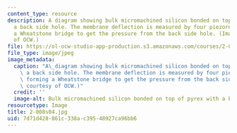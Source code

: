 ```yaml
---
content_type: resource
description: A diagram showing bulk micromachined silicon bonded on top of pyrex with
  a back side hole. The membrane deflection is measured by four piezoresistors forming
  a Wheatstone bridge to get the pressure from the back side hole. (Image courtesy
  of OCW.)
file: https://ol-ocw-studio-app-production.s3.amazonaws.com/courses/2-008-design-and-manufacturing-ii-spring-2004/7d71d428861c338ac39548927ca96bb6_2-008s04.jpg
file_type: image/jpeg
image_metadata:
  caption: "A\_diagram showing bulk micromachined silicon bonded on top of pyrex with\
    \ a back side hole. The membrane deflection is measured by four piezoresistors\
    \ forming a Wheatstone bridge to get the pressure from the back side hole. (Image\
    \ courtesy of OCW.)"
  credit: ''
  image-alt: Bulk micromachined silicon bonded on top of pyrex with a back side hole.
resourcetype: Image
title: 2-008s04.jpg
uid: 7d71d428-861c-338a-c395-48927ca96bb6
---
```

